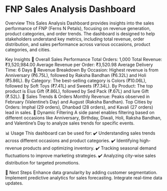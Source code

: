 # FNP Sales Analysis Dashboard
Overview
This Sales Analysis Dashboard provides insights into the sales performance of FNP (Ferns N Petals), focusing on revenue generation, product categories, and order trends. The dashboard is designed to help stakeholders understand key metrics, including total revenue, order distribution, and sales performance across various occasions, product categories, and cities.

Key Insights
📌 Overall Sales Performance
Total Orders: 1,000
Total Revenue: ₹3,520,984.00
Average Revenue per Order: ₹3,520.98
Average Delivery Time: 6 Days
📌 Revenue Breakdown
By Occasion: Highest revenue is from Anniversary (₹6.75L), followed by Raksha Bandhan (₹6.32L) and Holi (₹5.86L).
By Category: The best-selling category is Colors (₹10.06L), followed by Soft Toys (₹7.41L) and Sweets (₹7.34L).
By Product: The top product is Eius Gift (₹.86L), followed by Sed Pack (₹.67L) and Iure Gift (₹.52L).
📌 Sales Trends & Orders
Monthly Revenue: Peaks observed in February (Valentine’s Day) and August (Raksha Bandhan).
Top Cities by Orders: Imphal (29 orders), Dhanbad (28 orders), and Kavali (27 orders) lead in sales.
📌 Dynamic Filtering
A side panel enables filtering based on different occasions like Anniversary, Birthday, Diwali, Holi, Raksha Bandhan, and Valentine’s Day to analyze sales trends for specific events.

📊 Usage
This dashboard can be used for:
✔️ Understanding sales trends across different occasions and product categories.
✔️ Identifying high-revenue products and optimizing inventory.
✔️ Tracking seasonal demand fluctuations to improve marketing strategies.
✔️ Analyzing city-wise sales distribution for targeted promotions.

📌 Next Steps
Enhance data granularity by adding customer segmentation.
Implement predictive analytics for sales forecasting.
Integrate real-time data updates.
